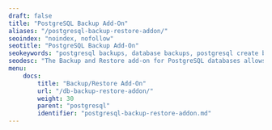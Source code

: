 ```yaml
---
draft: false
title: "PostgreSQL Backup Add-On"
aliases: "/postgresql-backup-restore-addon/"
seoindex: "noindex, nofollow"
seotitle: "PostgreSQL Backup Add-On"
seokeywords: "postgresql backups, database backups, postgresql create backup, restore backup postgresql"
seodesc: "The Backup and Restore add-on for PostgreSQL databases allows to schedule automatic backups, perform immediate backups in a single click and restore database data from the previously created backups."
menu:
    docs:
        title: "Backup/Restore Add-On"
        url: "/db-backup-restore-addon/"
        weight: 30
        parent: "postgresql"
        identifier: "postgresql-backup-restore-addon.md"
---
```

